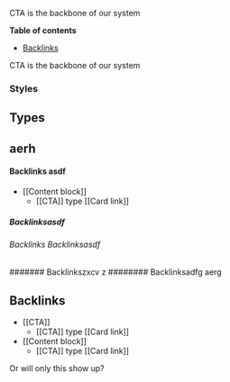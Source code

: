 CTA is the backbone of our system

<!-- table-of-contents start -->
**Table of contents**
  - [Backlinks](#backlinks)

<!-- table-of-contents end -->

CTA is the backbone of our system


### Styles


## Types

## aerh

#### Backlinks asdf
* [[Content block]]
	* [[CTA]] type [[Card link]]
	
	
##### Backlinksasdf 
###### Backlinks Backlinksasdf
####### Backlinkszxcv z
######## Backlinksadfg aerg

## Backlinks
* [[CTA]]
	* [[CTA]] type [[Card link]]
* [[Content block]]
	* [[CTA]] type [[Card link]]
<!-- -->

Or will only this show up?
